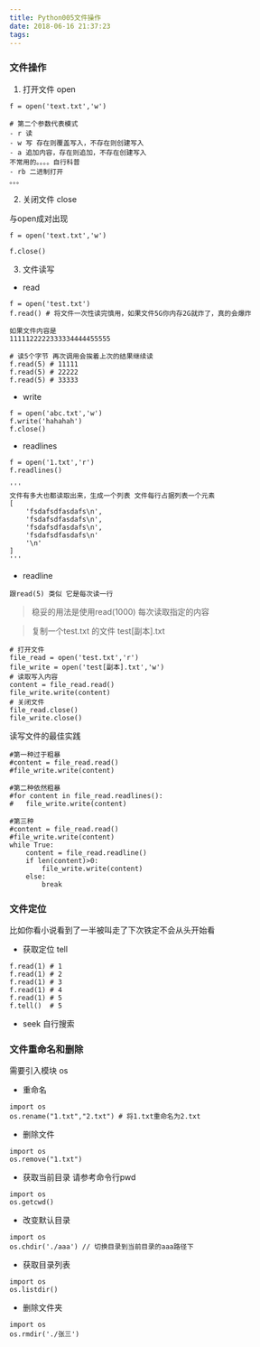```yaml
---
title: Python005文件操作
date: 2018-06-16 21:37:23
tags:
---
```


### 文件操作

1. 打开文件 open

```
f = open('text.txt','w')

# 第二个参数代表模式
- r 读
- w 写 存在则覆盖写入，不存在则创建写入
- a 追加内容，存在则追加，不存在创建写入
不常用的。。。。自行科普
- rb 二进制打开
。。。
```

2. 关闭文件 close

与open成对出现

```
f = open('text.txt','w')

f.close()
```

3. 文件读写

- read 

```
f = open('test.txt')
f.read() # 将文件一次性读完慎用，如果文件5G你内存2G就炸了，真的会爆炸
```

```
如果文件内容是
1111122222333334444455555

# 读5个字节 再次调用会挨着上次的结果继续读
f.read(5) # 11111
f.read(5) # 22222
f.read(5) # 33333
```

- write

```
f = open('abc.txt','w')
f.write('hahahah')
f.close()
```

- readlines

```
f = open('1.txt','r')
f.readlines()

'''
文件有多大也都读取出来，生成一个列表 文件每行占据列表一个元素
[
    'fsdafsdfasdafs\n',
    'fsdafsdfasdafs\n',
    'fsdafsdfasdafs\n',
    'fsdafsdfasdafs\n'
    '\n'
]
'''
```

- readline

```
跟read(5) 类似 它是每次读一行
```

> 稳妥的用法是使用read(1000) 每次读取指定的内容

> 复制一个test.txt 的文件 test[副本].txt

```
# 打开文件
file_read = open('test.txt','r')
file_write = open('test[副本].txt','w')
# 读取写入内容
content = file_read.read()
file_write.write(content)
# 关闭文件
file_read.close()
file_write.close()
```

读写文件的最佳实践

```
#第一种过于粗暴
#content = file_read.read()
#file_write.write(content)

#第二种依然粗暴
#for content in file_read.readlines():
#   file_write.write(content)

#第三种
#content = file_read.read()
#file_write.write(content)
while True:
    content = file_read.readline()
    if len(content)>0:
        file_write.write(content)
    else:
        break
```

### 文件定位

比如你看小说看到了一半被叫走了下次铁定不会从头开始看

- 获取定位 tell

```
f.read(1) # 1
f.read(1) # 2
f.read(1) # 3
f.read(1) # 4
f.read(1) # 5
f.tell()  # 5
```

- seek 自行搜索

### 文件重命名和删除

需要引入模块 os

- 重命名

```
import os
os.rename("1.txt","2.txt") # 将1.txt重命名为2.txt
```

- 删除文件

```
import os
os.remove("1.txt")
```

- 获取当前目录  请参考命令行pwd

```
import os
os.getcwd()
```

- 改变默认目录

```
import os
os.chdir('./aaa') // 切换目录到当前目录的aaa路径下
```

- 获取目录列表

```
import os
os.listdir()
```

- 删除文件夹

```
import os
os.rmdir('./张三')
```
